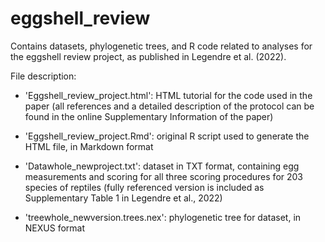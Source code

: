 # eggshell_review

Contains datasets, phylogenetic trees, and R code related to analyses for the eggshell review project, as published in Legendre et al. (2022).

File description:

- 'Eggshell_review_project.html': HTML tutorial for the code used in the paper (all references and a detailed description of the protocol can be found in the online Supplementary Information of the paper)

- 'Eggshell_review_project.Rmd': original R script used to generate the HTML file, in Markdown format

- 'Datawhole_newproject.txt': dataset in TXT format, containing egg measurements and scoring for all three scoring procedures for 203 species of reptiles (fully referenced version is included as Supplementary Table 1 in Legendre et al., 2022)

- 'treewhole_newversion.trees.nex': phylogenetic tree for dataset, in NEXUS format
